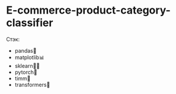 # E-commerce-product-category-classifier

Стэк: 
 -  pandas🐼
 -  matplotlib📊
 -  sklearn🍊🔵
 -  pytorch🔦
 -  timm🌺
 -  transformers🤖
